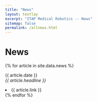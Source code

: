 ```yaml
---
title: "News"
layout: textlay
excerpt: "ITAP Medical Robotics -- News"
sitemap: false
permalink: /allnews.html
---
```


# News

{% for article in site.data.news %}
<p>{{ article.date }}
<br>
<em>{{ article.headline }}</em>
<br>
<li> {{ article.link }} </li>
{% endfor %}
